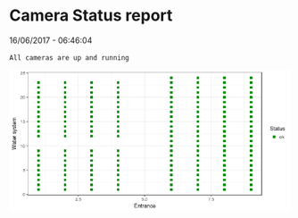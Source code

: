 Camera Status report
================
16/06/2017 - 06:46:04

    All cameras are up and running

![](camreport_files/figure-markdown_github/unnamed-chunk-2-1.png)
